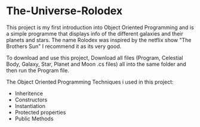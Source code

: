 # The-Universe-Rolodex
This project is my first introduction into Object Oriented Programming and is a simple programme that displays info of the different galaxies and their planets and stars.
The name Rolodex was inspired by the netflix show "The Brothers Sun" I recommend it as its very good.

To download and use this project, Download all files (Program, Celestial Body, Galaxy, Star, Planet and Moon .cs files) all into the same folder and then run the Program file.

The Object Oriented Programming Techniques i used in this project:
- Inheritence
- Constructors
- Instantiation
- Protected properties
- Public Methods
  
